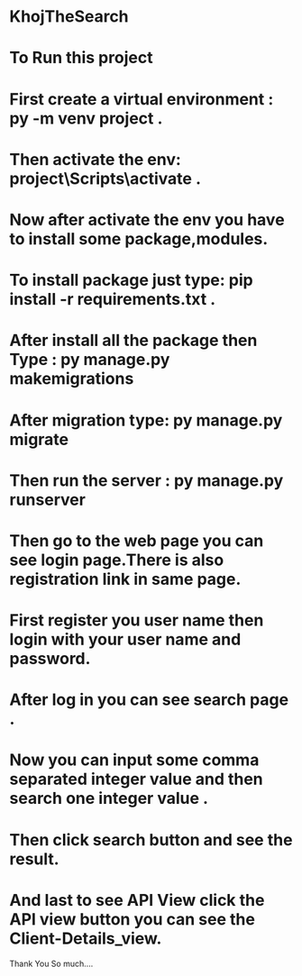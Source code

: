 # KhojTheSearch
# To Run this project 
# First create a virtual environment : py -m venv project .
# Then activate the env: project\Scripts\activate .
# Now after activate the env you have to install some package,modules.
# To install package just type: pip install -r requirements.txt .
# After install all the package then Type : py manage.py makemigrations
# After migration type: py manage.py migrate
# Then run the server : py manage.py runserver
# Then go to the web page you can see login page.There is also registration link in same page.
# First register you user name then login with your user name and password.
# After log in you can see search page .
# Now you can input some comma separated integer value and then search one integer value .
# Then click search button and see the result.
# And last to see API View click the API view button you can see the Client-Details_view.
  Thank You So much....
